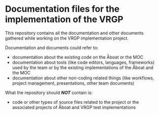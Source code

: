 # Documentation files for the implementation of the VRGP

This repository contains all the documentation and other documents gathered
while working on the VRGP implementation project.

Documentation and documents could refer to:
- documentation about the existing code on the Åboat or the MOC
- documentation about tools (like code editors, languages, frameworks) used by
the team or by the existing implementations of the Åboat and the MOC
- documentation about other non-coding related things (like workflows, project
management, presentations, other team documents)

What the repository should __*NOT*__ contain is:
- code or other types of source files related to the project or the associated
  projects of Åboat and VRGP test implementations
